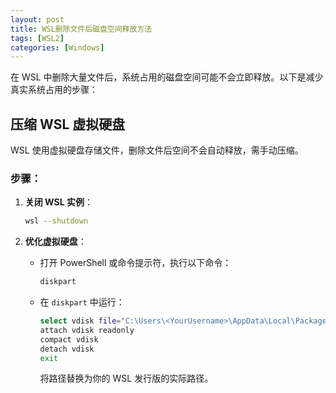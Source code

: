 ```yaml
---
layout: post
title: WSL删除文件后磁盘空间释放方法
tags: [WSL2]
categories: [Windows]
---
```

<!--break-->

在 WSL 中删除大量文件后，系统占用的磁盘空间可能不会立即释放。以下是减少真实系统占用的步骤：

## 压缩 WSL 虚拟硬盘

WSL 使用虚拟硬盘存储文件，删除文件后空间不会自动释放，需手动压缩。

### 步骤：

1. **关闭 WSL 实例**：
   ```bash
   wsl --shutdown
   ```

2. **优化虚拟硬盘**：
   - 打开 PowerShell 或命令提示符，执行以下命令：
     ```bash
     diskpart
     ```
   - 在 `diskpart` 中运行：
     ```bash
     select vdisk file="C:\Users\<YourUsername>\AppData\Local\Packages\<DistroPackage>\LocalState\ext4.vhdx"
     attach vdisk readonly
     compact vdisk
     detach vdisk
     exit
     ```
     将路径替换为你的 WSL 发行版的实际路径。
